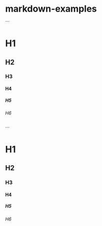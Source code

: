 # markdown-examples

´´´
# H1
## H2
### H3
#### H4
##### H5
###### H6
´´´
# H1
## H2
### H3
#### H4
##### H5
###### H6
